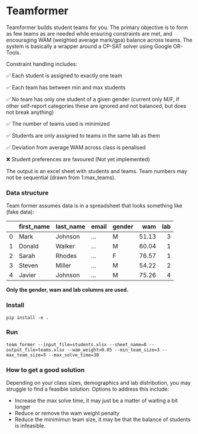 # Teamformer


Teamformer builds student teams for you. The primary objective is to form as few teams as are needed while ensuring constraints are met, and encouraging WAM (weighted average mark/gpa) balance across teams. The system is basically a wrapper around a CP-SAT solver using Google OR-Tools.

Constraint handling includes:

✅ Each student is assigned to exactly one team 

✅ Each team has between min and max students

✅ No team has only one student of a given gender (current only M/F, if other self-report categories these are ignored and not balanced, but does not break anything)

✅ The number of teams used is minimized

✅ Students are only assigned to teams in the same lab as them

✅ Deviation from average WAM across class is penalised

❌ Student preferences are favoured (Not yet implemented)

The output is an excel sheet with students and teams. Team numbers may not be sequential (drawn from 1:max_teams).

### Data structure
Team former assumes data is in a spreadsheet that looks something like (fake data):

|    | first_name   | last_name   | email                     | gender   |   wam |   lab |
|---:|:-------------|:------------|:--------------------------|:---------|------:|------:|
|  0 | Mark         | Johnson     | ...  | M        | 51.13 |     3 |
|  1 | Donald       | Walker      | ...  | M        | 60.04 |     1 |
|  2 | Sarah        | Rhodes      | ...  | F        | 76.57 |     1 |
|  3 | Steven       | Miller      | ...  | M        | 54.22 |     2 |
|  4 | Javier       | Johnson     | ... | M        | 75.26 |     4 |

**Only the gender, wam and lab columns are used.**

### Install

```
pip install -e .
```
### Run

```
team_former --input_file=students.xlsx --sheet_name=0 --output_file=teams.xlsx --wam_weight=0.05 --min_team_size=3 --max_team_size=5 --max_solve_time=30
```

### How to get a good solution

Depending on your class sizes, demographics and lab distribution, you may struggle to find a feasible solution. Options to address this include:
* Increase the max solve time, it may just be a matter of waiting a bit longer
* Reduce or remove the wam weight penalty
* Reduce the minimimun team size, it may be that the balance of students is infeasible.
